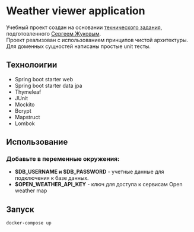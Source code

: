 # Weather viewer application

Учебный проект создан на
основании [технического задания](https://github.com/zhukovsd/java-backend-learning-course/blob/main/Projects/WeatherViewer/index.md),
подготовленного [Сергеем Жуковым](https://github.com/zhukovsd).  
Проект реализован с использованием принципов чистой архитектуры.
Для доменных сущностей написаны простые unit тесты.  

## Технолоигии
* Spring boot starter web
* Spring boot starter data jpa
* Thymeleaf
* JUnit
* Mockito
* Bcrypt
* Mapstruct
* Lombok

## Использование

### Добавьте в переменные окружения:

* **$DB_USERNAME и $DB_PASSWORD** - учетные данные для подключения к базе данных.
* **$OPEN_WEATHER_API_KEY** - ключ для доступа к сервисам Open weather map

## Запуск

```bash
docker-compose up
```
